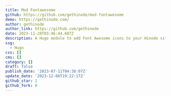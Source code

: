 ```yaml
---
title: Mod Fontawesome
github: https://github.com/gethinode/mod-fontawesome
demo: https://gethinode.com/
author: gethinode
author_link: https://github.com/gethinode
date: 2023-11-28T03:46:44.687Z
description: A Hugo module to add Font Awesome icons to your Hinode site
ssg:
  - Hugo
css: []
cms: []
category: []
draft: false
publish_date: '2023-07-11T04:38:07Z'
update_date: '2023-12-06T19:22:17Z'
github_star: 1
github_fork: 0
---
```

